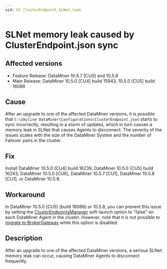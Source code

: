 ```yaml
---
uid: KI_ClusterEndpoint_SLNet_leak
---
```


# SLNet memory leak caused by ClusterEndpoint.json sync

## Affected versions

- Feature Release: DataMiner 10.5.7 [CU0] and 10.5.8
- Main Release: DataMiner 10.5.0 [CU4] build 15943, 10.5.0 [CU5] build 16086

## Cause

After an upgrade to one of the affected DataMiner versions, it is possible that `C:\Skyline DataMiner\Configurations\ClusterEndpoint.json` starts to sync incorrectly, resulting in a storm of updates, which in turn causes a memory leak in SLNet that causes Agents to disconnect. The severity of the issues scales with the size of the DataMiner System and the number of Failover pairs in the cluster.

## Fix

Install DataMiner 10.5.0 [CU4] build 16239, DataMiner 10.5.0 [CU5] build 16243, DataMiner 10.5.0 [CU6], DataMiner 10.5.7 [CU1], DataMiner 10.5.8 [CU1], or DataMiner 10.5.9.<!-- RN 43407 -->

## Workaround

In DataMiner 10.5.0 [CU5] (build 16086) or 10.5.8, you can prevent this issue by setting the [ClusterEndpointsManager](xref:Overview_of_Soft_Launch_Options#clusterendpointsmanager) soft-launch option to "false" on each DataMiner Agent in the cluster. However, note that it is not possible to [migrate to BrokerGateway](xref:BrokerGateway_Migration) while this option is disabled.

## Description

After an upgrade to one of the affected DataMiner versions, a serious SLNet memory leak can occur, causing DataMiner Agents to disconnect frequently.
